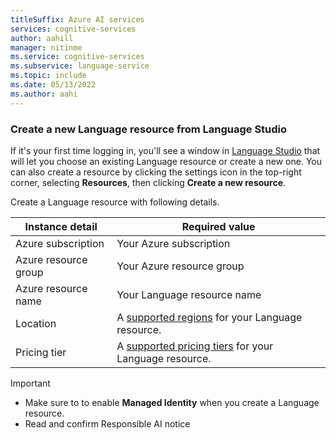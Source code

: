 ```yaml
---
titleSuffix: Azure AI services
services: cognitive-services
author: aahill
manager: nitinme
ms.service: cognitive-services
ms.subservice: language-service
ms.topic: include
ms.date: 05/13/2022
ms.author: aahi
---
```



### Create a new Language resource from Language Studio

If it's your first time logging in, you'll see a window in [Language Studio](https://aka.ms/languageStudio) that will let you choose an existing Language resource or create a new one. You can also create a resource by clicking the settings icon in the top-right corner, selecting **Resources**, then clicking **Create a new resource**.

Create a Language resource with following details.

|Instance detail  |Required value  |
|---------|---------|
|Azure subscription| Your Azure subscription|
|Azure resource group| Your Azure resource group|
|Azure resource name| Your Language resource name|
|Location | A [supported regions](../service-limits.md#regional-availability) for your Language resource.        |
|Pricing tier     | A [supported pricing tiers](../service-limits.md#language-resource-limits) for your Language resource.        |

> [!IMPORTANT]
> * Make sure to to enable **Managed Identity** when you create a Language resource. 
> * Read and confirm Responsible AI notice



